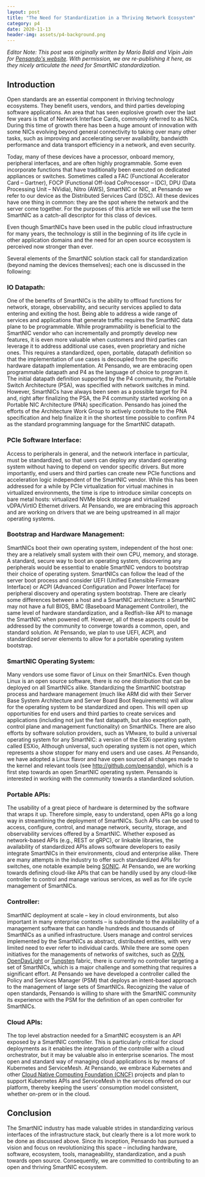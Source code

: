 ```yaml
---
layout: post
title: "The Need for Standardization in a Thriving Network Ecosystem"
category: p4
date: 2020-11-13
header-img: assets/p4-background.png
---
```


*Editor Note: This post was originally written by Mario Baldi and Vipin Jain for [Pensando's website](https://pensando.io/the-need-for-standardization-in-a-thriving-network-ecosystem/). With permission, we are re-publishing it here, as they nicely articulate the need for SmartNIC standardization.*

## Introduction ##

Open standards are an essential component in thriving technology ecosystems. They benefit users, vendors, and third parties developing software applications. An area that has seen explosive growth over the last few years is that of Network Interface Cards, commonly referred to as NICs. During this time of growth there has been a huge amount of innovation with some NICs evolving beyond general connectivity to taking over many other tasks, such as improving and accelerating server availability, bandwidth performance and data transport efficiency in a network, and even security.

Today, many of these devices have a processor, onboard memory, peripheral interfaces, and are often highly programmable. Some even incorporate functions that have traditionally been executed on dedicated appliances or switches. Sometimes called a FAC (Functional Accelerator Card – Gartner), FOCP (Functional Off-load CoProcessor – IDC), DPU (Data Processing Unit – NVidia), Nitro (AWS), SmartNIC or NIC, at Pensando we refer to our device as the Distributed Services Card (DSC). All these devices have one thing in common: they are the spot where the network and the server come together. For the purposes of this article we will use the term SmartNIC as a catch-all descriptor for this class of devices.

Even though SmartNICs have been used in the public cloud infrastructure for many years, the technology is still in the beginning of its life cycle in other application domains and the need for an open source ecosystem is perceived now stronger than ever.

Several elements of the SmartNIC solution stack call for standardization (beyond naming the devices themselves); each one is discussed in the following:

### IO Datapath: ###
One of the benefits of SmartNICs is the ability to offload functions for network, storage, observability, and security services applied to data entering and exiting the host. Being able to address a wide range of services and applications that generate traffic requires the SmartNIC data plane to be programmable. While programmability is beneficial to the SmartNIC vendor who can incrementally and promptly develop new features, it is even more valuable when customers and third parties can leverage it to address additional use cases, even proprietary and niche ones. This requires a standardized, open, portable, datapath definition so that the implementation of use cases is decoupled from the specific hardware datapath implementation. At Pensando, we are embracing open programmable datapath and P4 as the language of choice to program it. The initial datapath definition supported by the P4 community, the Portable Switch Architecture (PSA), was specified with network switches in mind. However, SmartNICs have always been seen as a possible target for P4 and, right after finalizing the PSA, the P4 community started working on a Portable NIC Architecture (PNA) specification. Pensando has joined the efforts of the Architecture Work Group to actively contribute to the PNA specification and help finalize it in the shortest time possible to confirm P4 as the standard programming language for the SmartNIC datapath.

### PCIe Software Interface: ###
Access to peripherals in general, and the network interface in particular, must be standardized, so that users can deploy any standard operating system without having to depend on vendor specific drivers. But more importantly, end users and third parties can create new PCIe functions and acceleration logic independent of the SmartNIC vendor. While this has been addressed for a while by PCIe virtualization for virtual machines in virtualized environments, the time is ripe to introduce similar concepts on bare metal hosts: virtualized NVMe block storage and virtualized vDPA/VirtIO Ethernet drivers. At Pensando, we are embracing this approach and are working on drivers that we are being upstreamed in all major operating systems.

### Bootstrap and Hardware Management: ###
SmartNICs boot their own operating system, independent of the host one: they are a relatively small system with their own CPU, memory, and storage. A standard, secure way to boot an operating system, discovering any peripherals would be essential to enable SmartNIC vendors to bootstrap their choice of operating system. SmartNICs can follow the lead of the server boot process and consider UEFI (Unified Extensible Firmware Interface) or ACPI (Advanced Configuration and Power Interface) for peripheral discovery and operating system bootstrap. There are clearly some differences between a host and a SmartNIC architecture: a SmartNIC may not have a full BIOS, BMC (Baseboard Management Controller), the same level of hardware standardization, and a Redfish-like API to manage the SmartNIC when powered off. However, all of these aspects could be addressed by the community to converge towards a common, open, and standard solution. At Pensando, we plan to use UEFI, ACPI, and standardized server elements to allow for a portable operating system bootstrap.

### SmartNIC Operating System: ###
Many vendors use some flavor of Linux on their SmartNICs. Even though Linux is an open source software, there is no one distribution that can be deployed on all SmartNICs alike. Standardizing the SmartNIC bootstrap process and hardware management (much like ARM did with their Server Base System Architecture and Server Board Boot Requirements) will allow for the operating system to be standardized and open. This will open up opportunities for end users and third parties to create services and applications (including not just the fast datapath, but also exception path, control plane and management functionality) on SmartNICs. There are also efforts by software solution providers, such as VMware, to build a universal operating system for any SmartNIC: a version of the ESXi operating system called ESXio, Although universal, such operating system is not open, which represents a show stopper for many end users and use cases. At Pensando, we have adopted a Linux flavor and have open sourced all changes made to the kernel and relevant tools (see http://github.com/pensando), which is a first step towards an open SmartNIC operating system. Pensando is interested in working with the community towards a standardized solution.

### Portable APIs: ###
The usability of a great piece of hardware is determined by the software that wraps it up. Therefore simple, easy to understand, open APIs go a long way in streamlining the deployment of SmartNICs. Such APIs can be used to access, configure, control, and manage network, security, storage, and observability services offered by a SmartNIC. Whether exposed as network-based APIs (e.g., REST or gRPC), or linkable libraries, the availability of standardized APIs allows software developers to easily integrate SmartNICs in their environments, cloud and enterprise alike. There are many attempts in the industry to offer such standardized APIs for switches, one notable example being [SONIC](https://github.com/Azure/SONiC/blob/master/sourcecode.md). At Pensando, we are working towards defining cloud-like APIs that can be handily used by any cloud-like controller to control and manage various services, as well as for life cycle management of SmartNICs.

### Controller: ###
SmartNIC deployment at scale – key in cloud environments, but also important in many enterprise contexts – is subordinate to the availability of a management software that can handle hundreds and thousands of SmartNICs as a unified infrastructure. Users manage and control services implemented by the SmartNICs as abstract, distributed entities, with very limited need to ever refer to individual cards. While there are some open initiatives for the managements of networks of switches, such as [OVN](https://github.com/ovn-org/ovn), [OpenDayLight](https://www.opendaylight.org/) or [Tungsten](https://tungsten.io/) fabric, there is currently no controller targeting a set of SmartNICs, which is a major challenge and something that requires a significant effort. At Pensando we have developed a controller called the Policy and Services Manager (PSM) that deploys an intent-based approach to the management of large sets of SmartNICs. Recognizing the value of open standards, Pensando is willing to share with the SmartNIC community its experience with the PSM for the definition of an open controller for SmartNICs.

### Cloud APIs: ###
The top level abstraction needed for a SmartNIC ecosystem is an API exposed by a SmartNIC controller. This is particularly critical for cloud deployments as it enables the integration of the controller with a cloud orchestrator, but it may be valuable also in enterprise scenarios. The most open and standard way of managing cloud applications is by means of Kubernetes and ServiceMesh. At Pensando, we embrace Kubernetes and other [Cloud Native Computing Foundation (CNCF)](https://www.cncf.io/)  projects and plan to support Kubernetes APIs and ServiceMesh in the services offered on our platform, thereby keeping the users’ consumption model consistent, whether on-prem or in the cloud.

## Conclusion ##
The SmartNIC industry has made valuable strides in standardizing various interfaces of the infrastructure stack, but clearly there is a lot more work to be done as discussed above. Since its inception, Pensando has pursued a vision and focus on revolutionizing this space – including hardware, software, ecosystem, tools, manageability, standardization, and a push towards open source. Consequently, we are committed to contributing to an open and thriving SmartNIC ecosystem.
